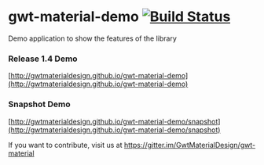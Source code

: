 # gwt-material-demo [![Build Status](https://travis-ci.org/GwtMaterialDesign/gwt-material-demo.svg?branch=master)](https://travis-ci.org/GwtMaterialDesign/gwt-material-demo)
Demo application to show the features of the library

### Release 1.4 Demo
[http://gwtmaterialdesign.github.io/gwt-material-demo](http://gwtmaterialdesign.github.io/gwt-material-demo)

### Snapshot Demo
[http://gwtmaterialdesign.github.io/gwt-material-demo/snapshot](http://gwtmaterialdesign.github.io/gwt-material-demo/snapshot)

If you want to contribute, visit us at https://gitter.im/GwtMaterialDesign/gwt-material
